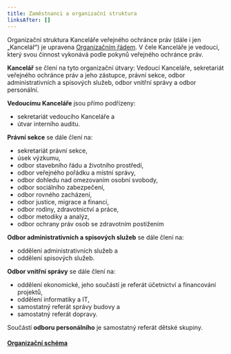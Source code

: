 ```yaml
---
title: Zaměstnanci a organizační struktura
linksAfter: []
---
```

<p>Organizační struktura Kanceláře veřejného ochránce práv (dále i&nbsp;jen &bdquo;Kancelář&ldquo;) je upravena&nbsp;<a href="organizacni_rad.pdf">Organizačním řádem</a>. V&nbsp;čele Kanceláře je vedoucí, který svou činnost vykonává podle pokynů veřejného ochránce práv.</p>

<p><strong>Kancelář</strong>&nbsp;se člení na&nbsp;tyto organizační útvary: Vedoucí Kanceláře, sekretariát veřejného ochránce práv a&nbsp;jeho zástupce, právní sekce, odbor administrativních a&nbsp;spisových služeb, odbor vnitřní správy a&nbsp;odbor personální.</p>

<p><strong>Vedoucímu Kanceláře</strong>&nbsp;jsou přímo podřízeny:</p>

<ul>
	<li>sekretariát vedoucího Kanceláře a</li>
	<li>útvar interního auditu.</li>
</ul>

<p><strong>Právní sekce</strong>&nbsp;se dále člení na:</p>

<ul>
	<li>sekretariát právní sekce,</li>
	<li>úsek výzkumu,</li>
	<li>odbor stavebního řádu a&nbsp;životního prostředí,</li>
	<li>odbor veřejného pořádku a&nbsp;místní správy,</li>
	<li>odbor dohledu nad omezovaním osobní svobody,</li>
	<li>odbor sociálního zabezpečení,</li>
	<li>odbor rovného zacházení,</li>
	<li>odbor justice, migrace a&nbsp;financí,</li>
	<li>odbor rodiny, zdravotnictví a&nbsp;práce,</li>
	<li>odbor metodiky a&nbsp;analýz,</li>
	<li>odbor ochrany práv osob se zdravotním postižením</li>
</ul>

<p><strong>Odbor administrativních a&nbsp;spisových služeb</strong>&nbsp;se dále člení na:</p>

<ul>
	<li>oddělení administrativních služeb a</li>
	<li>oddělení spisových služeb.</li>
</ul>

<p><strong>Odbor vnitřní správy</strong>&nbsp;se dále člení na:</p>

<ul>
	<li>oddělení ekonomické, jeho součástí je referát účetnictví a financování projektů,</li>
	<li>oddělení informatiky a&nbsp;IT,</li>
	<li>samostatný referát správy budovy a</li>
	<li>samostatný referát dopravy.</li>
</ul>

<p>Součástí&nbsp;<strong>odboru personálního</strong>&nbsp;je samostatný referát dětské skupiny.</p>

<h4><a href="organizacni_schema.pdf">Organizační schéma</a></h4>
